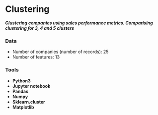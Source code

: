 # Clustering

*****Clustering companies using sales performance metrics. Comparising clustering for 3, 4 and 5 clusters*****

### Data 
* Number of companies (number of records): 25
* Number of features: 13

### Tools
* **Python3** 
* **Jupyter notebook** 
* **Pandas** 
* **Numpy** 
* **Sklearn.cluster** 
* **Matplotlib**
